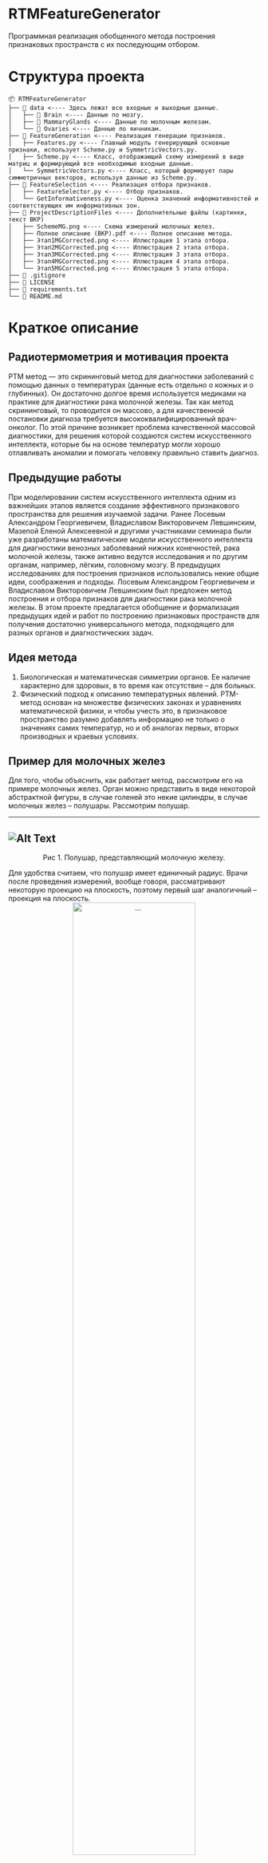 # RTMFeatureGenerator
Программная реализация обобщенного метода построения признаковых пространств с их последующим отбором.

# Структура проекта
```
📦 RTMFeatureGenerator
├── 📂 data <---- Здесь лежат все входные и выходные данные.
│   ├── 📂 Brain <---- Данные по мозгу.
│   ├── 📂 MammaryGlands <---- Данные по молочным железам.
│   └── 📂 Ovaries <---- Данные по яичникам.
├── 📂 FeatureGeneration <---- Реализация генерации признаков.
│   ├── Features.py <---- Главный модуль генерирующий основные признаки, использует Scheme.py и SymmetricVectors.py.
│   ├── Scheme.py <---- Класс, отображающий схему измерений в виде матриц и формирующий все необходимые входные данные.
│   └── SymmetricVectors.py <---- Класс, который формирует пары симметричных векторов, используя данные из Scheme.py.
├── 📂 FeatureSelection <---- Реализация отбора признаков.
│   ├── FeatureSelector.py <---- Отбор признаков.
│   └── GetInformativeness.py <---- Оценка значений информативностей и соответствующих им информативных зон.
├── 📂 ProjectDescriptionFiles <---- Дополнительные файлы (картинки, текст ВКР)
│   ├── SchemeMG.png <---- Схема измерений молочных желез.
│   ├── Полное описание (ВКР).pdf <---- Полное описание метода.
│   ├── Этап1MGCorrected.png <---- Иллюстрация 1 этапа отбора.
│   ├── Этап2MGCorrected.png <---- Иллюстрация 2 этапа отбора.
│   ├── Этап3MGCorrected.png <---- Иллюстрация 3 этапа отбора.
│   ├── Этап4MGCorrected.png <---- Иллюстрация 4 этапа отбора.
│   └── Этап5MGCorrected.png <---- Иллюстрация 5 этапа отбора.
├── 📄 .gitignore
├── 📄 LICENSE
├── 📄 requirements.txt
└── 📄 README.md
```
# Краткое описание

## Радиотермометрия и мотивация проекта
РТМ метод — это скрининговый метод для диагностики заболеваний с помощью данных о температурах (данные есть отдельно о кожных и о глубинных). Он достаточно долгое время используется медиками на практике для диагностики рака молочной железы. Так как метод скрининговый, то проводится он массово, а для качественной постановки диагноза требуется высококвалифицированный врач-онколог. По этой причине возникает проблема качественной массовой диагностики, для решения которой создаются систем искусственного интеллекта, которые бы на основе температур могли хорошо отлавливать аномалии и помогать человеку правильно ставить диагноз.

## Предыдущие работы
При моделировании систем искусственного интеллекта одним из важнейших этапов является создание эффективного признакового пространства для решения изучаемой задачи. Ранее Лосевым Александром Георгиевичем, Владиславом Викторовичем Левшинским, Мазепой Еленой Алексеевной и другими участниками семинара были уже разработаны математические модели искусственного интеллекта для диагностики венозных заболеваний нижних конечностей, рака молочной железы, также активно ведутся исследования и по другим органам, например, лёгким, головному мозгу. В предыдущих исследованиях для построения признаков использовались некие общие идеи, соображения и подходы. Лосевым Александром Георгиевичем и Владиславом Викторовичем Левшинским был предложен метод построения и отбора признаков для диагностики рака молочной железы. В этом проекте предлагается обобщение и формализация предыдущих идей и работ по построению признаковых пространств для получения достаточно универсального метода, подходящего для разных органов и диагностических задач.
## Идея метода
1. Биологическая и математическая симметрии органов. Ее наличие характерно для здоровых, в то время как отсутствие – для больных.
2. Физический подход к описанию температурных явлений. РТМ-метод основан на множестве физических законах и уравнениях математической физики, и чтобы учесть это, в признаковое пространство разумно добавлять информацию не только о значениях самих температур, но и об аналогах первых, вторых производных и краевых условиях. 
## Пример для молочных желез
Для того, чтобы объяснить, как работает метод, рассмотрим его на примере молочных желез. Орган можно представить в виде некоторой абстрактной фигуры, в случае голеней это некие цилиндры, в случае молочных желез – полушары. Рассмотрим полушар.

---
![Alt Text](./ProjectDescriptionFiles/Этап1MGCorrected.png)
---
<p align="center">
Рис 1. Полушар, представляющий молочную железу.
</p>
  Для удобства считаем, что полушар имеет единичный радиус. Врачи после проведения измерений, вообще говоря, рассматривают некоторую проекцию на плоскость, поэтому первый шаг аналогичный – проекция на плоскость.
<div align="center">
  <img src="./ProjectDescriptionFiles/SchemeMG.png" alt="..." width="70%"/>
</div>
<p align="center">
Рис 2. Схема измерений молочных желез
</p>
После проекции мы имеем некоторый круг единичного радиуса на плоскости.

![Alt Text](./ProjectDescriptionFiles/Этап2MGCorrected.png)  
---
<p align="center">
Рис 3. Проекция полушара на плоскость.
Следующий шаг – сопоставление полученной проекции со схемой измерений. 
</p>

![Alt Text](./ProjectDescriptionFiles/Этап3MGCorrected.png) 
---
<p align="center">
Рис 4. Проекция, сопоставленная со схемой измерений.
</p>
Здесь представлен случай для достаточно больших молочных желез, когда медики добавляют точки для более корректного фиксирования температур. Произведем непрерывную деформацию в квадратную сетку с одинаковым расстоянием между элементами. Вписываем круг в квадрат так, чтобы длина стороны квадрата была равна диаметру круга. Граница круга отображается на границу квадрата с помощью непрерывного отображения с сохранением относительного расположения точек схемы измерений. 

![Alt Text](./ProjectDescriptionFiles/Этап4MGCorrected.png) 
---
<p align="center">
Рис 5. Деформация окружности в квадрат.
</p>
В данном случае деформация произошла в квадратную сетку 5 на 5. В случае недостатка имеющихся точек, как в примере, для формирования полной сетки используется любая интерполяция для заполнения «пустых» значений. 

![Alt Text](./ProjectDescriptionFiles/Этап5MGCorrected.png) 
---
<p align="center">
Рис 6. Полученная регулярная сетка.
</p>

## Переход к матрицам
Слева-направо и сверху-вниз записываются значения температур в соответствующих точках на сетке. Так как температуры могут быть кожными и глубинными, то на каждый орган из пары приходится 2 матрицы.
В случае если орган имеет опорные точки, на каждую опорную точку приходится еще 4 матрицы, если эти точки центральные, и по 2 – если латеральные (то есть точки, относящиеся к левому или правому органу в паре). На схеме выше опорные точки – это "T1", "T2" (центральные) и "9" (латеральные). Их значение вычитается из всех остальных, чтобы смотреть относительные температуры. \
Используя ядра Собеля и конечноразностные аппроксимации можно получить матрицы аналогов первых и вторых производных с помощью сверток.
## Симметричные вектора
Для каждой пары точек проводится прямая. Относительно каждой находятся симметричные точки. Группы симметричных точек объединяются в вектора. Также рассматриваются и точки, симметричные относительно поворота. Находятся всевозможные вектора разной длины для всех прямых. Для каждой пары симметричных векторов считаются признаки, используя различные агрегатные функции.
## Информативности и информативные области
После построения множества признаков необходимо отобрать наиболее оптимальное подмножество для решения конкретной задачи. Согласно определению информативности и информативной области из работ Лосева Александра Георгиевича и Владислава Викторовича Левшинского:
информативность – это некая величина, характеризующая то, насколько хорошо один класс отделяется от другого рассматриваемым признаком.
Определим величину W – это супремум по информативности по всем возможным подобластям числовой прямой, на которой информативность имеет смысл. Информативная область – это такое подмножество числовой прямой, на котором обеспечивается достижение величины W. Первым этапом отбора является оценка информативности полученных признаков. Используется программный продукт, реализующий алгоритм, описанный в книге Константина Вячеславовича Воронцова, модифицированный под задачи радиотермометрии для учета предметной области Лосевым Александром Георгиевичем, Владиславом Викторовичем Левшинским, Анастасией Сергеевной Резниковой. Их вариант алгоритма был также оптимизирован под большое количество признаков, получаемое в следствие построения признаков. Также добавлена валидация информативности на тестовом множестве, что обеспечивает лучшую устойчивость отобранных признаков.
## Методика отбора
1. Оценка информативностей и информативных областей признаков.
2. На каждую пару симметричных векторов выбирается один наиболее информативный.
3. Отбор слабо или средне коррелирующих между собой признаков (оставляется набор признаков, максимизирующий суммарную информативность).
4. (Опционально) Проведение различных статистических тестов и на их основе выделение меньшего подмножества из несильно коррелирующих признаков.
Оценка алгоритмов классификации проводится отдельно после каждого из этапов, после чего выбирается наилучший набор признаков.

## Тестирование
В качестве метрики для оценки алгоритмов классификации использована эффективность, которая считается как среднее геометрическое из чувствительности и специфичности. \
Тестирование метода проводилось на трех разных задачах.
1. Классификация пациентов с заболеваниями молочной железы на «здоров/группа риска». Данные: 9162 пациента, из которых 8477 здоровых, 685 пациентов группы риска.
2. Определения необходимости проведения сеансов КЦГ для пациентов с нарушением сознания, где 85 пациентов с измерениями температур до и после проведения сеансов КЦГ.
3. Диагностика заболеваний яичников, то есть классификация «здоров/болен», в которой было 717 здоровых и 48 больных.

  Были протестированы различные алгоритмы классификации: LDA, QDA, логистическая регрессия, случайный лес, градиентный бустинг, метод опорных векторов, наивный байесовский классификатор. Обучение проводилось, используя стратифицированную кросс-валидацию с разделением на 5 фолдов. Для количественной балансировки использовалась техника оверсемплинга миноритарного класса SMOTE. 

Результаты (в случае молочных желез используется добавление признаков к уже существующим, предыдущий результат - значения без добавления):
| Диагностическая задача | Метрика эффективности | Предыдущий результат | Количество признаков | Алгоритм классификации
|-------------|-------------|-------------|-------------|-------------|
| Заболевания молочной железы | 0.910 (при добавлении) | 0.909 | 64 (до) / 62 (после) | Логистическая регрессия |
| Нарушения сознания (КЦГ) | 0.686  | Предыдущих результатов нет | 5 | Метод опорных векторов |
| Заболевания яичников | 0.696  | Предыдущих результатов нет | 10 | Логистическая регрессия |
---
Полное описание находится в тексте выпускной квалификационной бакалаврской работы: ["./ProjectDescriptionFiles/Полное описание (ВКР).pdf"](https://github.com/NonstandartCoder/RTMFeatureGenerator/blob/main/ProjectDescriptionFiles/%D0%9F%D0%BE%D0%BB%D0%BD%D0%BE%D0%B5%20%D0%BE%D0%BF%D0%B8%D1%81%D0%B0%D0%BD%D0%B8%D0%B5%20(%D0%92%D0%9A%D0%A0).pdf).
